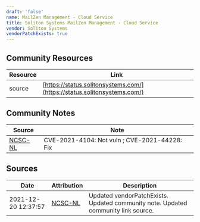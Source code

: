 ```yaml
---
draft: 'false'
name: MailZen Management - Cloud Service
title: Soliton Systems MailZen Management - Cloud Service
vendor: Soliton Systems
vendorPatchExists: true
---
```



## Community Resources
| Resource | Link |
| --- | --- |
| source | [https://status.solitonsystems.com/](https://status.solitonsystems.com/) |

## Community Notes
| Source | Note |
| --- | --- |
| [NCSC-NL](https://github.com/NCSC-NL/log4shell/blob/main/software/README.md) | CVE-2021-4104: Not vuln ; CVE-2021-44228: Fix </ul> |

## Sources
| Date | Attribution | Description |
| --- | --- | --- |
| 2021-12-20 12:37:57 | [NCSC-NL](https://github.com/NCSC-NL/log4shell/blob/main/software/README.md) | Updated vendorPatchExists. Updated community note. Updated community link source.  |
